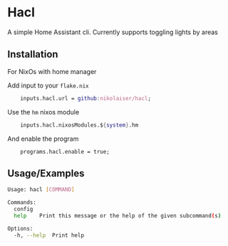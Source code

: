 
# Hacl

A simple Home Assistant cli. Currently supports toggling lights by areas




## Installation

For NixOs with home manager

Add input to your `flake.nix`

```nix
    inputs.hacl.url = github:nikolaiser/hacl;
```

Use the `hm` nixos module
```nix
    inputs.hacl.nixosModules.${system}.hm
```

And enable the program 

```
    programs.hacl.enable = true;
```
    
## Usage/Examples

```bash
Usage: hacl [COMMAND]

Commands:
  config
  help    Print this message or the help of the given subcommand(s)

Options:
  -h, --help  Print help
```


